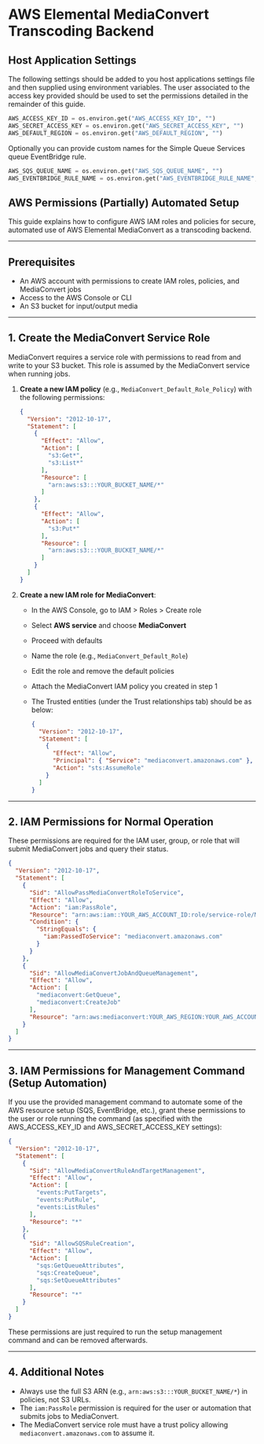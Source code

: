 
# AWS Elemental MediaConvert Transcoding Backend

## Host Application Settings

The following settings should be added to you host applications settings file and then supplied using environment variables. The user associated to the access key provided should be used to set the permissions detailed in the remainder of this guide.

```python
AWS_ACCESS_KEY_ID = os.environ.get("AWS_ACCESS_KEY_ID", "")
AWS_SECRET_ACCESS_KEY = os.environ.get("AWS_SECRET_ACCESS_KEY", "")
AWS_DEFAULT_REGION = os.environ.get("AWS_DEFAULT_REGION", "")
```

Optionally you can provide custom names for the Simple Queue Services queue EventBridge rule.

```python
AWS_SQS_QUEUE_NAME = os.environ.get("AWS_SQS_QUEUE_NAME", "")
AWS_EVENTBRIDGE_RULE_NAME = os.environ.get("AWS_EVENTBRIDGE_RULE_NAME", "")
```

## AWS Permissions (Partially) Automated Setup

This guide explains how to configure AWS IAM roles and policies for secure, automated use of AWS Elemental MediaConvert as a transcoding backend.

---

## Prerequisites

- An AWS account with permissions to create IAM roles, policies, and MediaConvert jobs
- Access to the AWS Console or CLI
- An S3 bucket for input/output media

---

## 1. Create the MediaConvert Service Role

MediaConvert requires a service role with permissions to read from and write to your S3 bucket. This role is assumed by the MediaConvert service when running jobs.

1. **Create a new IAM policy** (e.g., `MediaConvert_Default_Role_Policy`) with the following permissions:

    ```json
    {
      "Version": "2012-10-17",
      "Statement": [
        {
          "Effect": "Allow",
          "Action": [
            "s3:Get*",
            "s3:List*"
          ],
          "Resource": [
            "arn:aws:s3:::YOUR_BUCKET_NAME/*"
          ]
        },
        {
          "Effect": "Allow",
          "Action": [
            "s3:Put*"
          ],
          "Resource": [
            "arn:aws:s3:::YOUR_BUCKET_NAME/*"
          ]
        }
      ]
    }
    ```

2. **Create a new IAM role for MediaConvert**:
    - In the AWS Console, go to IAM > Roles > Create role
    - Select **AWS service** and choose **MediaConvert**
    - Proceed with defaults
    - Name the role (e.g., `MediaConvert_Default_Role`)
    - Edit the role and remove the default policies
    - Attach the MediaConvert IAM policy you created in step 1
    - The Trusted entities (under the Trust relationships tab) should be as below:

      ```json
      {
        "Version": "2012-10-17",
        "Statement": [
          {
            "Effect": "Allow",
            "Principal": { "Service": "mediaconvert.amazonaws.com" },
            "Action": "sts:AssumeRole"
          }
        ]
      }
      ```

---

## 2. IAM Permissions for Normal Operation

These permissions are required for the IAM user, group, or role that will submit MediaConvert jobs and query their status.

```json
{
  "Version": "2012-10-17",
  "Statement": [
    {
      "Sid": "AllowPassMediaConvertRoleToService",
      "Effect": "Allow",
      "Action": "iam:PassRole",
      "Resource": "arn:aws:iam::YOUR_AWS_ACCOUNT_ID:role/service-role/MediaConvert_Default_Role",
      "Condition": {
        "StringEquals": {
          "iam:PassedToService": "mediaconvert.amazonaws.com"
        }
      }
    },
    {
      "Sid": "AllowMediaConvertJobAndQueueManagement",
      "Effect": "Allow",
      "Action": [
        "mediaconvert:GetQueue",
        "mediaconvert:CreateJob"
      ],
      "Resource": "arn:aws:mediaconvert:YOUR_AWS_REGION:YOUR_AWS_ACCOUNT_ID:queues/Default"
    }
  ]
}
```

---

## 3. IAM Permissions for Management Command (Setup Automation)

If you use the provided management command to automate some of the AWS resource setup (SQS, EventBridge, etc.), grant these permissions to the user or role running the command (as specified with the AWS_ACCESS_KEY_ID and AWS_SECRET_ACCESS_KEY settings):

```json
{
  "Version": "2012-10-17",
  "Statement": [
    {
      "Sid": "AllowMediaConvertRuleAndTargetManagement",
      "Effect": "Allow",
      "Action": [
        "events:PutTargets",
        "events:PutRule",
        "events:ListRules"
      ],
      "Resource": "*"
    },
    {
      "Sid": "AllowSQSRuleCreation",
      "Effect": "Allow",
      "Action": [
        "sqs:GetQueueAttributes",
        "sqs:CreateQueue",
        "sqs:SetQueueAttributes"
      ],
      "Resource": "*"
    }
  ]
}
```

These permissions are just required to run the setup management command and can be removed afterwards.

---

## 4. Additional Notes

- Always use the full S3 ARN (e.g., `arn:aws:s3:::YOUR_BUCKET_NAME/*`) in policies, not S3 URLs.
- The `iam:PassRole` permission is required for the user or automation that submits jobs to MediaConvert.
- The MediaConvert service role must have a trust policy allowing `mediaconvert.amazonaws.com` to assume it.
